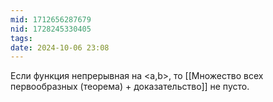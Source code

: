 ```yaml
---
mid: 1712656287679
nid: 1728245330405
tags: 
date: 2024-10-06 23:08
---
```

Если функция непрерывная на <a,b>, то [[Множество всех первообразных (теорема) + доказательство]] не пусто.